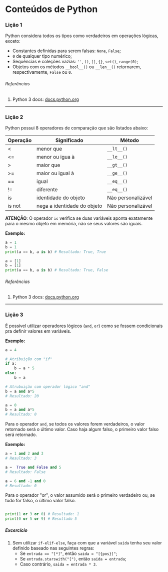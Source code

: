 # Conteúdos de Python

### Lição 1
Python considera todos os tipos como verdadeiros em operações lógicas, exceto:

* Constantes definidas para serem falsas: `None`, `False`;
* `0` de qualquer tipo numérico;
* Sequências e coleções vazias: `''`, `()`, `[]`, `{}`, `set()`, `range(0)`;
* Objetos com os métodos `__bool__()` ou `__len__()` retornarem, respectivamente, `False` ou `0`.

###### Referências
1. Python 3 docs: [docs.python.org](https://docs.python.org/3/library/stdtypes.html#truth-value-testing)

---

### Lição 2
Python possui 8 operadores de comparação que são listados abaixo:

|Operação | Significado                 | Método
|---------|-----------------------------|------------------
|< 	      | menor que                   | `__lt__()`
|<=       | menor ou igua à             | `__le__()`
|> 	      | maior que                   | `__gt__()`
|>=       | maior ou igual à            | `__ge__()`
|==       | igual                       | `__eq__()`
|!=       | diferente                   | `__eq__()`
|is       | identidade do objeto        | Não personalizável
|is not   | nega a identidade do objeto | Não personalizável

**ATENÇÃO**: O operador `is` verifica se duas variáveis aponta exatamente para o mesmo objeto em memória, não se seus
valores são iguais.

**Exemplo:**
```python
a = 1
b = 1
print(a == b, a is b) # Resultado: True, True

a = [1]
b = [1]
print(a == b, a is b) # Resultado: True, False
```

###### Referências
1. Python 3 docs: [docs.python.org](https://docs.python.org/3/library/stdtypes.html#comparisons)

---

### Lição 3
É possível utilizar operadores lógicos (`and`, `or`) como se fossem condicionais pra definir valores em variáveis.

**Exemplo:**
```python
a = 4

# Atribuição com "if"
if a:
    b = a * 5
else:
    b = a

# Atrubuição com operador lógico "and"
b = a and a*5
# Resultado: 20

a = 0
b = a and a*5
# Resultado: 0
```

Para o operador `and`, se todos os valores forem verdadeiros, o valor retornado será o último valor. 
Caso haja algum falso, o primeiro valor falso será retornado.

**Exemplo:**  
```python
a = 1 and 2 and 3
# Resultado: 3

a =  True and False and 5
# Resultado: False

a = 6 and -1 and 0
# Resultado: 0
```

Para o operador "or", o valor assumido será o primeiro verdadeiro ou, se tudo for falso, o último valor falso. 

```python

print(1 or 3 or 0) # Resultado: 1
print(0 or 5 or 9) # Resultado 5
```

##### Excercício

1. Sem utilizar `if-elif-else`, faça com que a variável `saida` tenha seu valor definido baseado nas seguintes regras:
    * Se `entrada == "[*]"`, então `saida = "[{pos}]"`;
    * Se `entrada.starswith("[")`, então `saida = entrada`;
    * Caso contrário, `saida = entrada * 3`.
